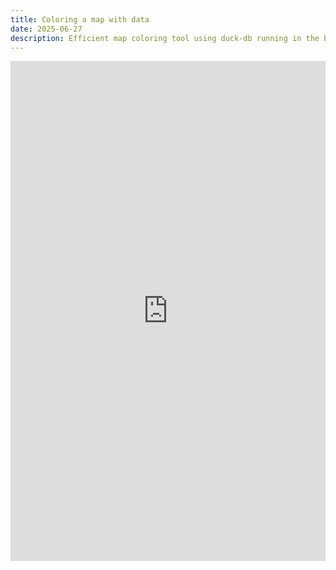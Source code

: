 ```yaml
---
title: Coloring a map with data
date: 2025-06-27
description: Efficient map coloring tool using duck-db running in the browser
---
```


<iframe 
  src="https://sodascience.github.io/map-explorer/"
  width="100%" 
  height="800"
  frameborder="0"
  allowfullscreen>
</iframe>


